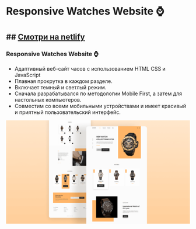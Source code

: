 # Responsive Watches Website ⌚
## ## [Смотри на netlify](https://watches-webs1te.netlify.app)
### Responsive Watches Website ⌚

- Адаптивный веб-сайт часов с использованием HTML CSS и JavaScript
- Плавная прокрутка в каждом разделе.
- Включает темный и светлый режим.
- Сначала разрабатывался по методологии Mobile First, а затем для настольных компьютеров.
- Совместим со всеми мобильными устройствами и имеет красивый и приятный пользовательский интерфейс.


![preview img](/preview.png)

